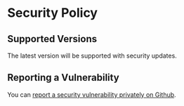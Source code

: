 # Security Policy

## Supported Versions

The latest version will be supported with security updates.

## Reporting a Vulnerability

You can [report a security vulnerability privately on Github](https://docs.github.com/en/code-security/security-advisories/guidance-on-reporting-and-writing/privately-reporting-a-security-vulnerability).
